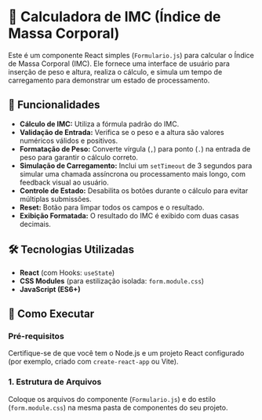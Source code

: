 # 🧮 Calculadora de IMC (Índice de Massa Corporal)

Este é um componente React simples (`Formulario.js`) para calcular o Índice de Massa Corporal (IMC). Ele fornece uma interface de usuário para inserção de peso e altura, realiza o cálculo, e simula um tempo de carregamento para demonstrar um estado de processamento.

## 🌟 Funcionalidades

* **Cálculo de IMC:** Utiliza a fórmula padrão do IMC.
* **Validação de Entrada:** Verifica se o peso e a altura são valores numéricos válidos e positivos.
* **Formatação de Peso:** Converte vírgula (`,`) para ponto (`.`) na entrada de peso para garantir o cálculo correto.
* **Simulação de Carregamento:** Inclui um `setTimeout` de 3 segundos para simular uma chamada assíncrona ou processamento mais longo, com feedback visual ao usuário.
* **Controle de Estado:** Desabilita os botões durante o cálculo para evitar múltiplas submissões.
* **Reset:** Botão para limpar todos os campos e o resultado.
* **Exibição Formatada:** O resultado do IMC é exibido com duas casas decimais.

## 🛠️ Tecnologias Utilizadas

* **React** (com Hooks: `useState`)
* **CSS Modules** (para estilização isolada: `form.module.css`)
* **JavaScript (ES6+)**

## 🚀 Como Executar

### Pré-requisitos

Certifique-se de que você tem o Node.js e um projeto React configurado (por exemplo, criado com `create-react-app` ou Vite).

### 1. Estrutura de Arquivos

Coloque os arquivos do componente (`Formulario.js`) e do estilo (`form.module.css`) na mesma pasta de componentes do seu projeto.
